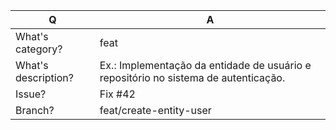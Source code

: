 | Q                        | A                                                                                                                          |
|--------------------------|----------------------------------------------------------------------------------------------------------------------------|
| What's category?         | feat <!-- docs, feat, fix, perf, refactor, style, test -->                                                                 |
| What's description?      | Ex.: Implementação da entidade de usuário e repositório no sistema de autenticação.                                        |
| Issue?                   | Fix #42 <!-- prefix each issue number with "Fix #", no need to create an issue if none exists, explain below instead -->   |
| Branch?                  | feat/create-entity-user <!-- Use pattern "category/name-of-branch". Ex.: "fix/auth-bug-login" -->                          |
